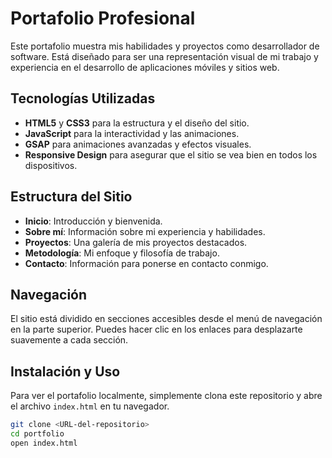 # Portafolio Profesional

Este portafolio muestra mis habilidades y proyectos como desarrollador de software. Está diseñado para ser una representación visual de mi trabajo y experiencia en el desarrollo de aplicaciones móviles y sitios web.

## Tecnologías Utilizadas

- **HTML5** y **CSS3** para la estructura y el diseño del sitio.
- **JavaScript** para la interactividad y las animaciones.
- **GSAP** para animaciones avanzadas y efectos visuales.
- **Responsive Design** para asegurar que el sitio se vea bien en todos los dispositivos.

## Estructura del Sitio

- **Inicio**: Introducción y bienvenida.
- **Sobre mí**: Información sobre mi experiencia y habilidades.
- **Proyectos**: Una galería de mis proyectos destacados.
- **Metodología**: Mi enfoque y filosofía de trabajo.
- **Contacto**: Información para ponerse en contacto conmigo.

## Navegación

El sitio está dividido en secciones accesibles desde el menú de navegación en la parte superior. Puedes hacer clic en los enlaces para desplazarte suavemente a cada sección.

## Instalación y Uso

Para ver el portafolio localmente, simplemente clona este repositorio y abre el archivo `index.html` en tu navegador.

```bash
git clone <URL-del-repositorio>
cd portfolio
open index.html